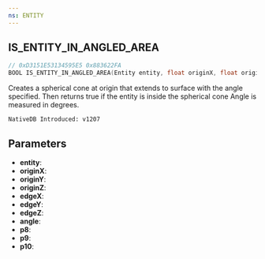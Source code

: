 ```yaml
---
ns: ENTITY
---
```

## IS_ENTITY_IN_ANGLED_AREA

```c
// 0xD3151E53134595E5 0x883622FA
BOOL IS_ENTITY_IN_ANGLED_AREA(Entity entity, float originX, float originY, float originZ, float edgeX, float edgeY, float edgeZ, float angle, BOOL p8, BOOL p9, Any p10);
```

Creates a spherical cone at origin that extends to surface with the angle specified. Then returns true if the entity is inside the spherical cone
Angle is measured in degrees.

```
NativeDB Introduced: v1207
```

## Parameters
* **entity**:
* **originX**:
* **originY**:
* **originZ**:
* **edgeX**:
* **edgeY**:
* **edgeZ**:
* **angle**:
* **p8**:
* **p9**:
* **p10**:
